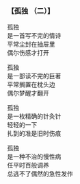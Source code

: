 ### 【孤独 （二）】

孤独  
是一首写不完的情诗  
平常尘封在抽屉里  
偶尔伤感才打开

孤独  
是一部读不完的巨著  
平常搁置在枕头边  
偶尔梦醒才翻开

孤独  
是一枚精确的针灸针  
轻轻的一下  
扎到的准是旧时伤痕

孤独  
是一种不治的慢性病  
任平时百般调养  
总逃不了偶然的急性发作
